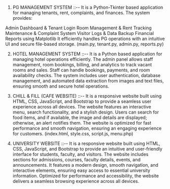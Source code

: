 1. PG MANAGEMENT SYSTEM ::--
  It is a Python-Tkinter based application for managing tenants, rent, complaints, and finances. The system provides:
  
  Admin Dashboard & Tenant Login
  Room Management & Rent Tracking
  Maintenance & Complaint System
  Visitor Logs & Data Backup
  Financial Reports using Matplotlib
  It efficiently handles PG operations with an intuitive UI and secure file-based storage. (main.py, tenant.py, admin.py, reports.py)

2. HOTEL MANAGEMENT SYSTEM ::--
  It is a Python based application for managing hotel operations efficiently. The admin panel allows staff management, room bookings, billing, and analytics to track vacant rooms and sales. Staff can handle bookings, payments, and room availability checks. The system includes user authentication, database management, and automated data extraction from images and text files, ensuring smooth and secure hotel operations. 

3. CHILL & FILL (CAFE WEBSITE) ::--
  It is a responsive website built using HTML, CSS, JavaScript, and Bootstrap to provide a seamless user experience across all devices. The website features an interactive menu, search functionality, and a stylish design. Users can search for food items, and if available, the image and details are displayed; otherwise, an alert notifies them. The website is optimized for fast performance and smooth navigation, ensuring an engaging experience for customers. (index.html, style.css, script.js, menu.php)

4. UNIVERSITY WEBSITE ::--
It is a responsive website built using HTML, CSS, JavaScript, and Bootstrap to provide an intuitive and user-friendly interface for students, faculty, and visitors. The website includes sections for admissions, courses, faculty details, events, and announcements. It features a modern design, smooth navigation, and interactive elements, ensuring easy access to essential university information. Optimized for performance and accessibility, the website delivers a seamless browsing experience across all devices. 


